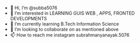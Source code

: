 - 👋 Hi, I’m @subba5076
- 👀 I’m interested in LEARNING GUIS WEB , APPS, FRONTED DEVELOPMENTS
- 🌱 I’m currently learning B.Tech Information Science
- 💞️ I’m looking to collaborate on as mentioned above
- 📫 How to reach me instagram subrahmanyanayak.5076

<!---
subba5076/subba5076 is a ✨ special ✨ repository because its `README.md` (this file) appears on your GitHub profile.
You can click the Preview link to take a look at your changes.
--->
